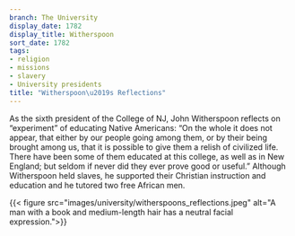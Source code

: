 ```yaml
---
branch: The University
display_date: 1782
display_title: Witherspoon
sort_date: 1782
tags:
- religion
- missions
- slavery
- University presidents
title: "Witherspoon\u2019s Reflections"
---
```


As the sixth president of the College of NJ, John Witherspoon reflects on “experiment” of educating Native Americans: “On the whole it does not appear, that either by our people going among them, or by their being brought among us, that it is possible to give them a relish of civilized life. There have been some of them educated at this college, as well as in New England; but seldom if never did they ever prove good or useful.” Although Witherspoon held slaves, he supported their Christian instruction and education and he tutored two free African men.



{{< figure src="images/university/witherspoons_reflections.jpeg" alt="A man with a book and medium-length hair has a neutral facial expression.">}}
